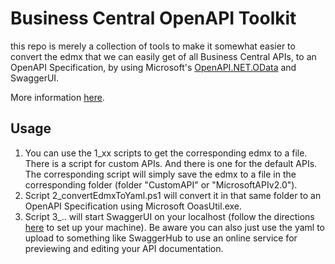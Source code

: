 # Business Central OpenAPI Toolkit
this repo is merely a collection of tools to make it somewhat easier to convert the edmx that we can easily get of all Business Central APIs, to an OpenAPI Specification, by using Microsoft's [OpenAPI.NET.OData](https://github.com/microsoft/OpenAPI.NET.OData) and SwaggerUI.

More information [here](https://docs.microsoft.com/en-us/dynamics365/business-central/dev-itpro/api-reference/v1.0/dynamics-open-api).

## Usage
1. You can use the 1_xx scripts to get the corresponding edmx to a file.  There is a script for custom APIs. And there is one for the default APIs.  The corresponding script will simply save the edmx to a file in the corresponding folder (folder "CustomAPI" or "MicrosoftAPIv2.0").
2. Script 2_convertEdmxToYaml.ps1 will convert it in that same folder to an OpenAPI Specification using Microsoft OoasUtil.exe.
3. Script 3_.. will start SwaggerUI on your localhost (follow the directions [here](https://docs.microsoft.com/en-us/dynamics365/business-central/dev-itpro/api-reference/v1.0/dynamics-open-api) to set up your machine).  Be aware you can also just use the yaml to upload to something like SwaggerHub to use an online service for previewing and editing your API documentation.